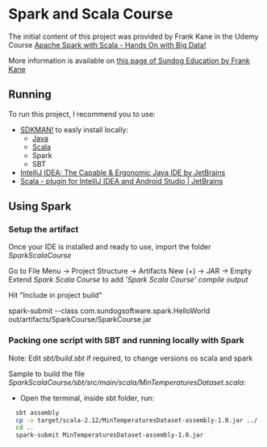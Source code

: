 # Spark and Scala Course
 
The initial content of this project was provided by Frank Kane in the Udemy Course [Apache Spark with Scala - Hands On with Big Data!](https://www.udemy.com/course/apache-spark-with-scala-hands-on-with-big-data/)

More information is available on [this page of Sundog Education by Frank Kane](https://sundog-education.com/sparkscala)

## Running

To run this project, I recommend you to use:

- [SDKMAN!](https://sdkman.io) to easly install locally:
  - [Java](https://openjdk.java.net)
  - [Scala](https://www.scala-lang.org)
  - Spark
  - SBT
- [IntelliJ IDEA: The Capable & Ergonomic Java IDE by JetBrains](https://www.jetbrains.com/idea/download/#section=mac)
- [Scala - plugin for IntelliJ IDEA and Android Studio | JetBrains](https://plugins.jetbrains.com/plugin/1347-scala)

## Using Spark

### Setup the artifact

Once your IDE is installed and ready to use, import the folder *SparkScalaCourse*

Go to File Menu -> Project Structure -> Artifacts
New (+) -> JAR -> Empty
Extend *Spark Scala Course* to add *'Spark Scala Course' compile output* 

Hit "Include in project build"

spark-submit --class com.sundogsoftware.spark.HelloWorld out/artifacts/SparkCourse/SparkCourse.jar

### Packing one script with SBT and running locally with Spark


Note: Edit *sbt/build.sbt* if required, to change versions os scala and spark

Sample to build the file *SparkScalaCourse/sbt/src/main/scala/MinTemperaturesDataset.scala*:

- Open the terminal, inside sbt folder, run:

```bash
  sbt assembly
  cp -v target/scala-2.12/MinTemperaturesDataset-assembly-1.0.jar ../
  cd ..
  spark-submit MinTemperaturesDataset-assembly-1.0.jar
```

